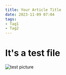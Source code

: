 ```yaml
---
title: Your Article Title
date: 2023-11-09 07:04
tags:
- Tag1
- Tag2
---
```


# It's a test file
![test picture](https://i.imgur.com/M6y3msm.jpg)
